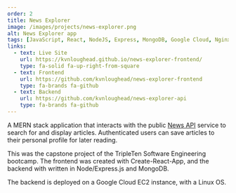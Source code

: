 ```yaml
---
order: 2
title: News Explorer
image: /images/projects/news-explorer.png
alt: News Explorer app
tags: [JavaScript, React, NodeJS, Express, MongoDB, Google Cloud, Nginx]
links:
  - text: Live Site
    url: https://kvnloughead.github.io/news-explorer-frontend/
    type: fa-solid fa-up-right-from-square
  - text: Frontend
    url: https://github.com/kvnloughead/news-explorer-frontend
    type: fa-brands fa-github
  - text: Backend
    url: https://github.com/kvnloughead/news-explorer-api
    type: fa-brands fa-github
---
```


A MERN stack application that interacts with the public [News API](https://newsapi.org/) service to search for and display articles. Authenticated users can save articles to their personal profile for later reading.

This was the capstone project of the TripleTen Software Engineering bootcamp. The frontend was created with Create-React-App, and the backend with written in Node/Express.js and MongoDB.

The backend is deployed on a Google Cloud EC2 instance, with a Linux OS.
